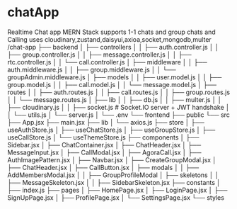 # chatApp
 Realtime Chat app MERN Stack
supports 1-1 chats and group chats and Calling
uses cloudinary,zustand,daisyui,axioa,socket,mongodb,multer
/chat-app
├── backend
│   ├── controllers
│   │   ├── auth.controller.js
│   │   ├── group.controller.js
│   │   ├── message.controller.js
│   │   ├── rtc.controller.js
│   │   └── call.controller.js
│   ├── middleware
│   │   ├── auth.middleware.js
│   │   ├── group.middleware.js
│   │   └── groupAdmin.middleware.js
│   ├── models
│   │   ├── user.model.js
│   │   ├── group.model.js
│   │   ├── call.model.js
│   │   └── message.model.js
│   ├── routes
│   │   ├── auth.routes.js
│   │   ├── call.routes.js
│   │   ├── group.routes.js
│   │   └── message.routes.js
│   ├── lib
│   │   ├── db.js
│   │   ├── multer.js
│   │   ├── cloudinary.js
│   │   ├── socket.js          # Socket.IO server + JWT handshake
│   │   └── utils.js
│   └── server.js
│   └── .env
└── frontend
    ├── public
    └── src
        ├── App.jsx
        ├── main.jsx
        ├── lib
        │   └── axios.js
        ├── store
        │   ├── useAuthStore.js
        │   ├── useChatStore.js
        │   ├── useGroupStore.js
        │   ├── useCallStore.js
        │   └── useThemeStore.js
        ├── components
        │   ├── Sidebar.jsx
        │   ├── ChatContainer.jsx
        │   ├── ChatHeader.jsx
        │   ├── MessageInput.jsx
        │   ├── CallModal.jsx
        │   ├── AgoraCall.jsx
        │   ├── AuthImagePattern.jsx
        │   ├── Navbar.jsx
        │   ├── CreateGroupModal.jsx
        │   ├── ChatHeader.jsx
        │   ├── CallButton.jsx
        │   ├── modals
        │   │   ├── AddMembersModal.jsx
        │   │   ├── GroupProfileModal
        │   ├── skeletons
        │   │   ├── MessageSkeleton.jsx
        │   │   ├── SidebarSkeleton.jsx
        ├── constants
        │   ├── index.js
        ├── pages
        │   ├── HomePage.jsx
        │   ├── LoginPage.jsx
        │   ├── SignUpPage.jsx
        │   ├── ProfilePage.jsx
        │   └── SettingsPage.jsx
        └── styles
